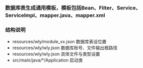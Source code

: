 ### 数据库表生成通用模板，模板包括Bean、Filter、Service、ServiceImpl、mapper.java、mapper.xml

### 结构说明
- resources/wly/module_xx.json 数据库表设位置
- resources/wly/wly.json 数据库账号、文件输出根路径
- resources/wly/wly.json 具体文件与类型设置
- src/main/java/*/Application 启动类
